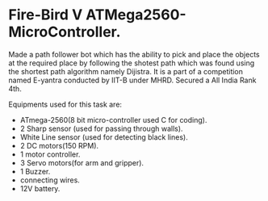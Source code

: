 # Fire-Bird V ATMega2560-MicroController.
Made a path follower bot which has the ability to pick and place the objects at the required place by following the shotest path which was found using the shortest path algorithm namely Dijistra.
It is a part of a competition named E-yantra conducted by IIT-B under MHRD.
Secured a All India Rank 4th.

Equipments used for this task are:
* ATmega-2560(8 bit micro-controller used C for coding).
* 2 Sharp sensor (used for passing through walls).
* White Line sensor (used for detecting black lines).
* 2 DC motors(150 RPM).
* 1 motor controller.
* 3 Servo motors(for arm and gripper).
* 1 Buzzer.
* connecting wires.
* 12V battery.
